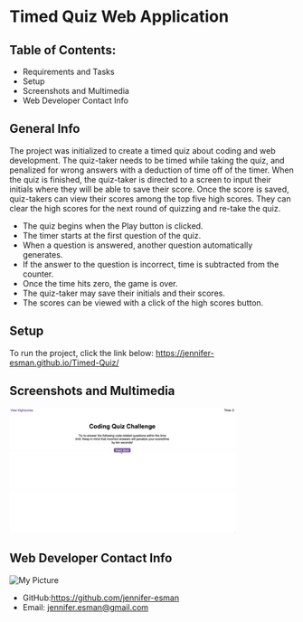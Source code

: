 # Timed Quiz Web Application

## Table of Contents:
* Requirements and Tasks
* Setup
* Screenshots and Multimedia
* Web Developer Contact Info

## General Info
The project was initialized to create a timed quiz about coding and web development. The quiz-taker needs to be timed while taking the quiz, and penalized for wrong answers with a deduction of time off of the timer. When the quiz is finished, the quiz-taker is directed to a screen to input their initials where they will be able to save their score. Once the score is saved, quiz-takers can view their scores among the top five high scores. They can clear the high scores for the next round of quizzing and re-take the quiz.
* The quiz begins when the Play button is clicked.
* The timer starts at the first question of the quiz.
* When a question is answered, another question automatically generates.
* If the answer to the question is incorrect, time is subtracted from the counter.
* Once the time hits zero, the game is over.
* The quiz-taker may save their initials and their scores.
* The scores can be viewed with a click of the high scores button.

## Setup
To run the project, click the link below:
https://jennifer-esman.github.io/Timed-Quiz/


## Screenshots and Multimedia
<img width="400" alt="Screen Shot of Finished Site" src="./Assets/images/04-web-apis-homework-demo.gif">


## Web Developer Contact Info
<img width="150" alt="My Picture" src="https://avatars.githubusercontent.com/u/101906587?s=400&u=9d4b532e78136a3746fc5cc6796b69fd51c21ea4&v=4">

* GitHub:https://github.com/jennifer-esman
* Email: jennifer.esman@gmail.com